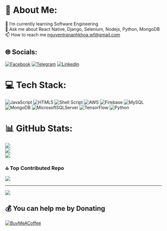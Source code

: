 # 💫 About Me:
🌱 I’m currently learning Software Engineering<br>💬 Ask me about React Native, Django, Selenium, Nodejs, Python, MongoDB <br>📫 How to reach me nguyentrananhkhoa.wf@gmail.com


## 🌐 Socials:
[![Facebook](https://img.shields.io/badge/Facebook-%231877F2.svg?logo=Facebook&logoColor=white)](https://facebook.com/cacodelinhtinh) 
[![Telegram](https://img.shields.io/badge/Telegram-%231877F2.svg?logo=Telegram&logoColor=white)]([https://facebook.com/cacodelinhtinh](https://t.me/cacodelinhtinh)) 
[![Linkedin](https://img.shields.io/badge/Linkedin-%231877F2.svg?logo=Linkedin&logoColor=white)]([https://www.linkedin.com/in/anh-khoa-nguy%E1%BB%85n-tr%E1%BA%A7n-095b9a281/)

# 💻 Tech Stack:
![JavaScript](https://img.shields.io/badge/javascript-%23323330.svg?style=for-the-badge&logo=javascript&logoColor=%23F7DF1E) ![HTML5](https://img.shields.io/badge/html5-%23E34F26.svg?style=for-the-badge&logo=html5&logoColor=white) ![Shell Script](https://img.shields.io/badge/shell_script-%23121011.svg?style=for-the-badge&logo=gnu-bash&logoColor=white) ![AWS](https://img.shields.io/badge/AWS-%23FF9900.svg?style=for-the-badge&logo=amazon-aws&logoColor=white) ![Firebase](https://img.shields.io/badge/firebase-%23039BE5.svg?style=for-the-badge&logo=firebase) ![MySQL](https://img.shields.io/badge/mysql-%2300000f.svg?style=for-the-badge&logo=mysql&logoColor=white) ![MongoDB](https://img.shields.io/badge/MongoDB-%234ea94b.svg?style=for-the-badge&logo=mongodb&logoColor=white) ![MicrosoftSQLServer](https://img.shields.io/badge/Microsoft%20SQL%20Server-CC2927?style=for-the-badge&logo=microsoft%20sql%20server&logoColor=white) ![TensorFlow](https://img.shields.io/badge/TensorFlow-%23FF6F00.svg?style=for-the-badge&logo=TensorFlow&logoColor=white) ![Python](https://img.shields.io/badge/python-3670A0?style=for-the-badge&logo=python&logoColor=ffdd54)
# 📊 GitHub Stats:
![](https://github-readme-stats.vercel.app/api?username=carp-calangthang&theme=dark&hide_border=true&include_all_commits=true&count_private=false)<br/>
![](https://github-readme-streak-stats.herokuapp.com/?user=carp-calangthang&theme=dark&hide_border=true)<br/>
![](https://github-readme-stats.vercel.app/api/top-langs/?username=carp-calangthang&theme=dark&hide_border=true&include_all_commits=true&count_private=false&layout=compact)

### 🔝 Top Contributed Repo
![](https://github-contributor-stats.vercel.app/api?username=carp-calangthang&limit=5&theme=dark&combine_all_yearly_contributions=true)

---
[![](https://visitcount.itsvg.in/api?id=carp-calangthang&icon=0&color=0)](https://visitcount.itsvg.in)

  ## 💰 You can help me by Donating
  [![BuyMeACoffee](https://img.shields.io/badge/Buy%20Me%20a%20Coffee-ffdd00?style=for-the-badge&logo=buy-me-a-coffee&logoColor=black)](https://buymeacoffee.com/calangthang) 

  
<!-- Proudly created with GPRM ( https://gprm.itsvg.in ) -->
